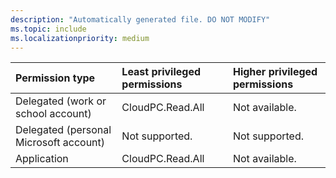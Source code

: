 ```yaml
---
description: "Automatically generated file. DO NOT MODIFY"
ms.topic: include
ms.localizationpriority: medium
---
```


|Permission type|Least privileged permissions|Higher privileged permissions|
|:---|:---|:---|
|Delegated (work or school account)|CloudPC.Read.All|Not available.|
|Delegated (personal Microsoft account)|Not supported.|Not supported.|
|Application|CloudPC.Read.All|Not available.|
